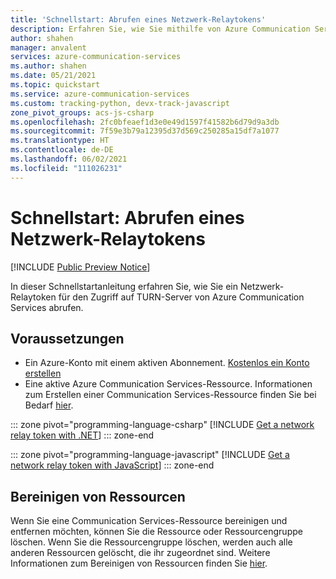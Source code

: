 ```yaml
---
title: 'Schnellstart: Abrufen eines Netzwerk-Relaytokens'
description: Erfahren Sie, wie Sie mithilfe von Azure Communication Services ein STUN/TURN-Token abrufen
author: shahen
manager: anvalent
services: azure-communication-services
ms.author: shahen
ms.date: 05/21/2021
ms.topic: quickstart
ms.service: azure-communication-services
ms.custom: tracking-python, devx-track-javascript
zone_pivot_groups: acs-js-csharp
ms.openlocfilehash: 2fc0bfeaef1d3e0e49d1597f41582b6d79d9a3db
ms.sourcegitcommit: 7f59e3b79a12395d37d569c250285a15df7a1077
ms.translationtype: HT
ms.contentlocale: de-DE
ms.lasthandoff: 06/02/2021
ms.locfileid: "111026231"
---
```

# <a name="quickstart-get-a-network-relay-token"></a>Schnellstart: Abrufen eines Netzwerk-Relaytokens

[!INCLUDE [Public Preview Notice](../includes/public-preview-include.md)]

In dieser Schnellstartanleitung erfahren Sie, wie Sie ein Netzwerk-Relaytoken für den Zugriff auf TURN-Server von Azure Communication Services abrufen.

## <a name="prerequisites"></a>Voraussetzungen

- Ein Azure-Konto mit einem aktiven Abonnement. [Kostenlos ein Konto erstellen](https://azure.microsoft.com/free)
- Eine aktive Azure Communication Services-Ressource. Informationen zum Erstellen einer Communication Services-Ressource finden Sie bei Bedarf [hier](./create-communication-resource.md).

::: zone pivot="programming-language-csharp"
[!INCLUDE [Get a network relay token with .NET](./includes/relay-token-net.md)]
::: zone-end

::: zone pivot="programming-language-javascript"
[!INCLUDE [Get a network relay token with JavaScript](./includes/relay-token-js.md)]
::: zone-end

## <a name="clean-up-resources"></a>Bereinigen von Ressourcen

Wenn Sie eine Communication Services-Ressource bereinigen und entfernen möchten, können Sie die Ressource oder Ressourcengruppe löschen. Wenn Sie die Ressourcengruppe löschen, werden auch alle anderen Ressourcen gelöscht, die ihr zugeordnet sind. Weitere Informationen zum Bereinigen von Ressourcen finden Sie [hier](./create-communication-resource.md#clean-up-resources).
